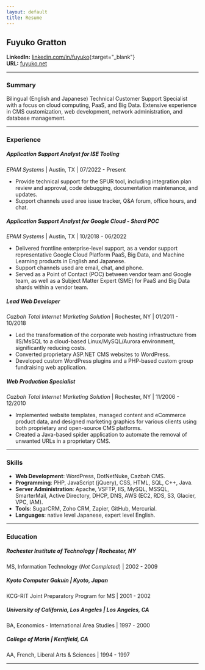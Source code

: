 ```yaml
---
layout: default
title: Resume
---
```

## Fuyuko Gratton

**LinkedIn:** [linkedin.com/in/fuyuko](https://www.linkedin.com/in/fuyuko){:target="_blank"}  
**URL:** [fuyuko.net](https://fuyuko.net)

--- 
### Summary

Bilingual (English and Japanese) Technical Customer Support Specialist with a focus on cloud computing, PaaS, and Big Data. Extensive experience in CMS customization, web development, network administration, and database management.

---
### Experience

##### Application Support Analyst for ISE Tooling  
*EPAM Systems* | Austin, TX | 07/2022 - Present  
- Provide technical support for the SPUR tool, including integration plan review and approval, code debugging, documentation maintenance, and updates.
- Support channels used aree issue tracker, Q&A forum, office hours, and chat.

##### Application Support Analyst for Google Cloud - Shard POC  
*EPAM Systems* | Austin, TX | 10/2018 - 06/2022  
- Delivered frontline enterprise-level support, as a vendor support representative Google Cloud Platform PaaS, Big Data, and Machine Learning products in English and Japanese.
- Support channels used are email, chat, and phone.
- Served as a Point of Contact (POC) between vendor team and Google team, as well as a Subject Matter Expert (SME) for PaaS and Big Data shards within a vendor team.

##### Lead Web Developer 
*Cazbah Total Internet Marketing Solution* | Rochester, NY | 01/2011 - 10/2018  
- Led the transformation of the corporate web hosting infrastructure from IIS/MsSQL to a cloud-based Linux/MySQL/Aurora environment, significantly reducing costs.
- Converted proprietary ASP.NET CMS websites to WordPress.
- Developed custom WordPress plugins and a PHP-based custom group fundraising web application.

##### Web Production Specialist  
*Cazbah Total Internet Marketing Solution* | Rochester, NY | 11/2006 - 12/2010  
- Implemented website templates, managed content and eCommerce product data, and designed marketing graphics for various clients using both proprietary and open-source CMS platforms.
- Created a Java-based spider application to automate the removal of unwanted URLs in a proprietary CMS.

---
### Skills

- **Web Development**: WordPress, DotNetNuke, Cazbah CMS.
- **Programming**: PHP, JavaScript (jQuery), CSS, HTML, SQL, C++, Java.
- **Server Administration**: Apache, VSFTP, IIS, MySQL, MSSQL, SmarterMail, Active Directory, DHCP, DNS, AWS (EC2, RDS, S3, Glacier, VPC, IAM).
- **Tools**: SugarCRM, Zoho CRM, Zapier, GitHub, Mercurial.
- **Languages**: native level Japanese, expert level English. 

---
### Education

##### Rochester Institute of Technology | Rochester, NY 
MS, Information Technology (*Not Completed*) | 2002 - 2009  

##### Kyoto Computer Gakuin | Kyoto, Japan
KCG-RIT Joint Preparatory Program for MS | 2001 - 2002  

##### University of California, Los Angeles | Los Angeles, CA
BA, Economics - International Area Studies | 1997 - 2000  

##### College of Marin | Kentfield, CA 
AA, French, Liberal Arts & Sciences | 1994 - 1997  

---


